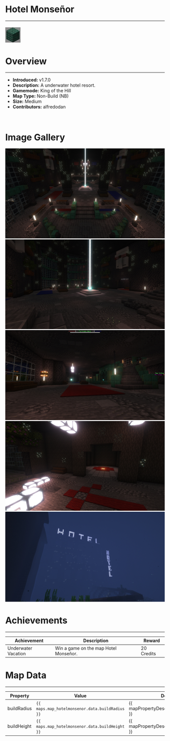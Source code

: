 # Hotel Monseñor

***

#### ![hotelmonsenoricon](../assets/icons/hotelmonsenor-icon.jpg)

# Overview
***
- **Introduced:** v1.7.0
- **Description:** A underwater hotel resort.
- **Gamemode:** King of the Hill
- **Map Type:** Non-Build (NB)
- **Size:** Medium
- **Contributors:** alfredodan

<br />  

# Image Gallery
![HotelMonsenor - Overview](../assets/maps/hotelmonsenor/hotelmonsenor-overview.jpg '')
![HotelMonsenor - Beacon](../assets/maps/hotelmonsenor/hotelmonsenor-beacon.jpg '')
![HotelMonsenor - UnderBeacon](../assets/maps/hotelmonsenor/hotelmonsenor-underbeacon.jpg '')
![HotelMonsenor - Spawn](../assets/maps/hotelmonsenor/hotelmonsenor-spawn.jpg '')
![HotelMonsenor - Extra](../assets/maps/hotelmonsenor/hotelmonsenor-signunderwater.jpg '')

# Achievements
***

| Achievement | Description | Reward |
| ----- | ----- | ------ |
| Underwater Vacation | Win a game on the map Hotel Monseñor. | 20 Credits |



# Map Data
***

| Property | Value | Description |
| ----------- | ----------- | ------ |
| buildRadius |`{{ maps.map_hotelmonsenor.data.buildRadius }}`| {{ mapPropertyDescriptions.buildRadius.koth }} |
| buildHeight |`{{ maps.map_hotelmonsenor.data.buildHeight }}`| {{ mapPropertyDescriptions.buildHeight.koth }} |
